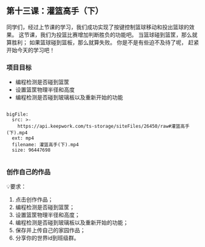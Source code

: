

<script>  window.global.courseIdentity = 'papa_planet-14' </script>
<script src="https://qiniu-public.keepwork.com/videoProcessEvent.js"></script>

## 第十三课：灌篮高手（下）

同学们，经过上节课的学习，我们成功实现了按键控制篮球移动和投出篮球的效果。
这节课，我们为投篮比赛增加判断胜负的功能吧。
当篮球碰到篮筐，那么就算胜利；
如果篮球碰到篮板，那么就算失败。
你是不是有些迫不及待了呢，
赶紧开始今天的学习吧！


### 项目目标
  - 编程检测是否碰到篮筐
  - 设置篮筐物理半径和高度
  - 编程检测是否碰到玻璃板以及重新开始的功能
  



```@BigFile

bigFile:
  src: >-
    https://api.keepwork.com/ts-storage/siteFiles/26450/raw#灌篮高手(下).mp4
  ext: mp4
  filename: 灌篮高手(下).mp4
  size: 96447698
          
```





### 创作自己的作品
  
💡要求：
1. 点击创作作品；
2. 编程检测是否碰到篮筐；
3. 设置篮筐物理半径和高度；
4. 编程检测是否碰到玻璃板以及重新开始的功能；
5. 保存并上传自己的家园作品；
6. 分享你的世界id到班级群。


